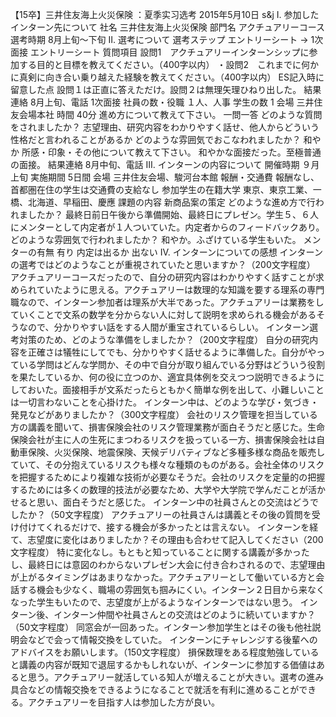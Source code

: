 【15卒】三井住友海上火災保険 ：夏季实习选考
 2015年5月10日  s&j
Ⅰ. 参加したインターン先について
社名	三井住友海上火災保険
部門名	アクチュアリーコース
選考時期	8月上旬〜下旬
Ⅱ. 選考について
選考ステップ
エントリーシート → 1次面接
エントリーシート
質問項目	設問1　アクチュアリーインターンシップに参加する目的と目標を教えてください。（400字以内） ・設問2　これまでに何かに真剣に向き合い乗り越えた経験を教えてください。（400字以内）
ES記入時に留意した点	設問１は正直に答えただけ。設問２は無理矢理ひねり出した。
結果連絡	8月上旬、電話
1次面接
社員の数・役職	１人、人事
学生の数	1
会場	三井住友会場本社
時間	40分
進め方について教えて下さい。	一問一答
どのような質問をされましたか？	志望理由、研究内容をわかりやすく話せ、他人からどういう性格だと言われることがあるか
どのような雰囲気でおこなわれましたか？	和やか
所感・印象・その他について教えて下さい。	和やかな面接だった。至極普通の面接。
結果連絡	8月中旬、電話
Ⅲ. インターンの内容について
開催時期	９月上旬
実施期間	5日間
会場	三井住友会場、駿河台本館
報酬・交通費	報酬なし、首都圏在住の学生は交通費の支給なし
参加学生の在籍大学	東京、東京工業、一橋、北海道、早稲田、慶應
課題の内容	新商品案の策定
どのような進め方で行われましたか？	最終日前日午後から準備開始、最終日にプレゼン。学生５、６人にメンターとして内定者が１人ついていた。内定者からのフィードバックあり。
どのような雰囲気で行われましたか？	和やか。ふざけている学生もいた。
メンターの有無	有り
内定は出るか	出ない
Ⅳ. インターンについての感想
インターンの選考ではどのようなことが重視されていたと思いますか？（200文字程度）	アクチュアリーコースだったので、自分の研究内容はわかりやすく話すことが求められていたように思える。アクチュアリーは数理的な知識を要する理系の専門職なので、インターン参加者は理系が大半であった。アクチュアリーは業務をしていくことで文系の数学を分からない人に対して説明を求められる機会があるそうなので、分かりやすい話をする人間が重宝されているらしい。
インターン選考対策のため、どのような準備をしましたか？（200文字程度）	自分の研究内容を正確さは犠牲にしてでも、分かりやすく話せるように準備した。自分がやっている学問はどんな学問か、その中で自分が取り組んでいる分野はどういう役割を果たしているか、何の役に立つのか、適宜具体例を交えつつ説明できるようにしておいた。面接相手が文系だったらともかく簡単な例を出して、小難しいことは一切言わないことを心掛けた。
インターン中は、どのような学び・気づき・発見などがありましたか？（300文字程度）	会社のリスク管理を担当している方の講義を聞いて、損害保険会社のリスク管理業務が面白そうだと感じた。生命保険会社が主に人の生死にまつわるリスクを扱っている一方、損害保険会社は自動車保険、火災保険、地震保険、天候デリバティブなど多種多様な商品を販売していて、その分抱えているリスクも様々な種類のものがある。会社全体のリスクを把握するためにより複雑な技術が必要なそうだ。会社のリスクを定量的の把握するためには多くの数理的技法が必要なため、大学や大学院で学んだことが活かせると思い、面白そうだと感じた。
インターン中の社員さんとの交流はどうでしたか？（50文字程度）	アクチュアリーの社員さんは講義とその後の質問を受け付けてくれるだけで、接する機会が多かったとは言えない。
インターンを経て、志望度に変化はありましたか？その理由も合わせて記入してください（200文字程度）	特に変化なし。もともと知っていることに関する講義が多かったし、最終日には意図のわからないプレゼン大会に付き合わされるので、志望理由が上がるタイミングはあまりなかった。アクチュアリーとして働いている方と会話する機会も少なく、職場の雰囲気も掴みにくい。インターン２日目から来なくなった学生もいたので、志望度が上がるようなインターンではない思う。
インターン後、インターン仲間や社員さんとの交流はどのように続いていますか？（50文字程度）	同窓会が一回あった。インターン参加学生とはその後も他社説明会などで会って情報交換をしていた。
インターンにチャレンジする後輩へのアドバイスをお願いします。（150文字程度）	損保数理をある程度勉強していると講義の内容が既知で退屈するかもしれないが、インターンに参加する価値はあると思う。アクチュアリー就活している知人が増えることが大きい。選考の進み具合などの情報交換をできるようになることで就活を有利に進めることができる。アクチュアリーを目指す人は参加した方が良い。